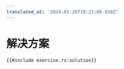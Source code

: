 ```yaml
---
translated_at: '2024-03-26T10:21:06.038Z'
---
```


# 解决方案

```rust,editable
{{#include exercise.rs:solution}}
```
